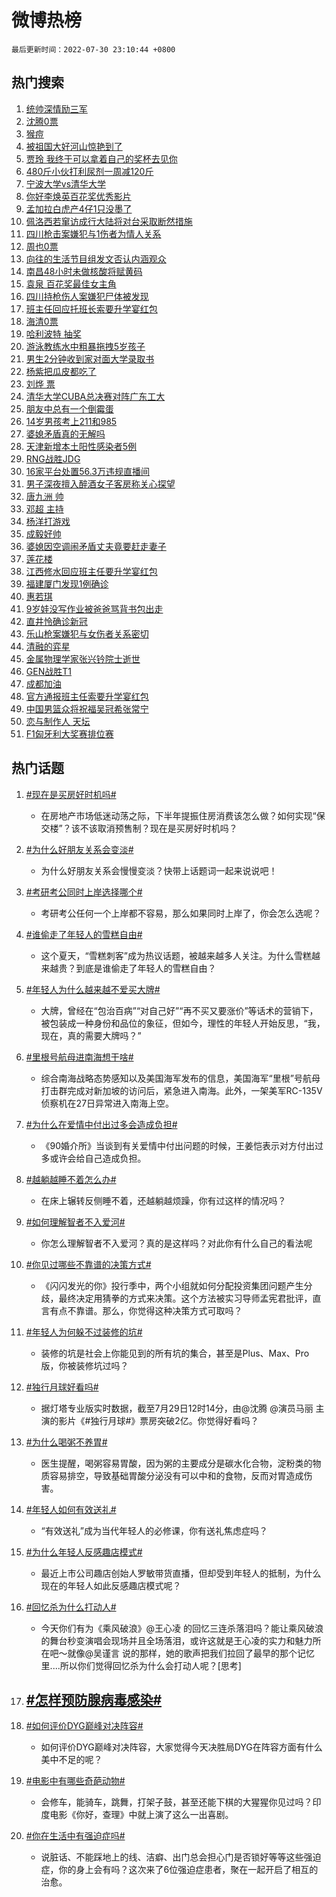 # 微博热榜

`最后更新时间：2022-07-30 23:10:44 +0800`

## 热门搜索

1. [统帅深情励三军](https://m.weibo.cn/search?containerid=100103type%3D1%26t%3D10%26q%3D%23%E7%BB%9F%E5%B8%85%E6%B7%B1%E6%83%85%E5%8A%B1%E4%B8%89%E5%86%9B%23&stream_entry_id=51&isnewpage=1&extparam=seat%3D1%26dgr%3D0%26c_type%3D51%26pos%3D0%26filter_type%3Drealtimehot%26cate%3D10103%26display_time%3D1659193837%26pre_seqid%3D1659193837113016903117&luicode=10000011&lfid=106003type%253D25%2526t%253D3%2526disable_hot%253D1%2526filter_type%253Drealtimehot)
1. [沈腾0票](https://m.weibo.cn/search?containerid=100103type%3D1%26t%3D10%26q%3D%23%E6%B2%88%E8%85%BE0%E7%A5%A8%23&stream_entry_id=31&isnewpage=1&extparam=seat%3D1%26dgr%3D0%26pos%3D0%26flag%3D4%26lcate%3D5001%26filter_type%3Drealtimehot%26c_type%3D31%26realpos%3D1%26cate%3D0%26display_time%3D1659193837%26pre_seqid%3D1659193837113016903117&luicode=10000011&lfid=106003type%253D25%2526t%253D3%2526disable_hot%253D1%2526filter_type%253Drealtimehot)
1. [猴痘](https://m.weibo.cn/search?containerid=100103type%3D1%26t%3D10%26q%3D%E7%8C%B4%E7%97%98&stream_entry_id=31&isnewpage=1&extparam=seat%3D1%26dgr%3D0%26pos%3D1%26flag%3D0%26lcate%3D5001%26filter_type%3Drealtimehot%26c_type%3D31%26realpos%3D2%26cate%3D0%26display_time%3D1659193837%26pre_seqid%3D1659193837113016903117&luicode=10000011&lfid=106003type%253D25%2526t%253D3%2526disable_hot%253D1%2526filter_type%253Drealtimehot)
1. [被祖国大好河山惊艳到了](https://m.weibo.cn/search?containerid=100103type%3D1%26t%3D10%26q%3D%23%E8%A2%AB%E7%A5%96%E5%9B%BD%E5%A4%A7%E5%A5%BD%E6%B2%B3%E5%B1%B1%E6%83%8A%E8%89%B3%E5%88%B0%E4%BA%86%23&stream_entry_id=31&isnewpage=1&extparam=seat%3D1%26dgr%3D0%26pos%3D2%26flag%3D0%26lcate%3D5001%26filter_type%3Drealtimehot%26c_type%3D31%26realpos%3D3%26cate%3D0%26display_time%3D1659193837%26pre_seqid%3D1659193837113016903117&luicode=10000011&lfid=106003type%253D25%2526t%253D3%2526disable_hot%253D1%2526filter_type%253Drealtimehot)
1. [贾玲 我终于可以拿着自己的奖杯去见你](https://m.weibo.cn/search?containerid=100103type%3D1%26t%3D10%26q%3D%E8%B4%BE%E7%8E%B2+%E6%88%91%E7%BB%88%E4%BA%8E%E5%8F%AF%E4%BB%A5%E6%8B%BF%E7%9D%80%E8%87%AA%E5%B7%B1%E7%9A%84%E5%A5%96%E6%9D%AF%E5%8E%BB%E8%A7%81%E4%BD%A0&stream_entry_id=31&isnewpage=1&extparam=seat%3D1%26dgr%3D0%26pos%3D3%26flag%3D1%26lcate%3D5001%26filter_type%3Drealtimehot%26c_type%3D31%26realpos%3D4%26cate%3D0%26display_time%3D1659193837%26pre_seqid%3D1659193837113016903117&luicode=10000011&lfid=106003type%253D25%2526t%253D3%2526disable_hot%253D1%2526filter_type%253Drealtimehot)
1. [480斤小伙打利尿剂一周减120斤](https://m.weibo.cn/search?containerid=100103type%3D1%26t%3D10%26q%3D%23480%E6%96%A4%E5%B0%8F%E4%BC%99%E6%89%93%E5%88%A9%E5%B0%BF%E5%89%82%E4%B8%80%E5%91%A8%E5%87%8F120%E6%96%A4%23&stream_entry_id=31&isnewpage=1&extparam=seat%3D1%26dgr%3D0%26pos%3D4%26flag%3D0%26lcate%3D5001%26filter_type%3Drealtimehot%26c_type%3D31%26realpos%3D5%26cate%3D0%26display_time%3D1659193837%26pre_seqid%3D1659193837113016903117&luicode=10000011&lfid=106003type%253D25%2526t%253D3%2526disable_hot%253D1%2526filter_type%253Drealtimehot)
1. [宁波大学vs清华大学](https://m.weibo.cn/search?containerid=100103type%3D1%26t%3D10%26q%3D%23%E5%AE%81%E6%B3%A2%E5%A4%A7%E5%AD%A6vs%E6%B8%85%E5%8D%8E%E5%A4%A7%E5%AD%A6%23&stream_entry_id=31&isnewpage=1&extparam=seat%3D1%26dgr%3D0%26pos%3D5%26flag%3D1%26lcate%3D5001%26filter_type%3Drealtimehot%26c_type%3D31%26realpos%3D6%26cate%3D0%26display_time%3D1659193837%26pre_seqid%3D1659193837113016903117&luicode=10000011&lfid=106003type%253D25%2526t%253D3%2526disable_hot%253D1%2526filter_type%253Drealtimehot)
1. [你好李焕英百花奖优秀影片](https://m.weibo.cn/search?containerid=100103type%3D1%26t%3D10%26q%3D%23%E4%BD%A0%E5%A5%BD%E6%9D%8E%E7%84%95%E8%8B%B1%E7%99%BE%E8%8A%B1%E5%A5%96%E4%BC%98%E7%A7%80%E5%BD%B1%E7%89%87%23&stream_entry_id=31&isnewpage=1&extparam=seat%3D1%26dgr%3D0%26pos%3D6%26flag%3D1%26lcate%3D5001%26filter_type%3Drealtimehot%26c_type%3D31%26realpos%3D7%26cate%3D0%26display_time%3D1659193837%26pre_seqid%3D1659193837113016903117&luicode=10000011&lfid=106003type%253D25%2526t%253D3%2526disable_hot%253D1%2526filter_type%253Drealtimehot)
1. [孟加拉白虎产4仔1只没墨了](https://m.weibo.cn/search?containerid=100103type%3D1%26t%3D10%26q%3D%23%E5%AD%9F%E5%8A%A0%E6%8B%89%E7%99%BD%E8%99%8E%E4%BA%A74%E4%BB%941%E5%8F%AA%E6%B2%A1%E5%A2%A8%E4%BA%86%23&stream_entry_id=31&isnewpage=1&extparam=seat%3D1%26dgr%3D0%26pos%3D7%26flag%3D0%26lcate%3D5001%26filter_type%3Drealtimehot%26c_type%3D31%26realpos%3D8%26cate%3D0%26display_time%3D1659193837%26pre_seqid%3D1659193837113016903117&luicode=10000011&lfid=106003type%253D25%2526t%253D3%2526disable_hot%253D1%2526filter_type%253Drealtimehot)
1. [佩洛西若窜访成行大陆将对台采取断然措施](https://m.weibo.cn/search?containerid=100103type%3D1%26t%3D10%26q%3D%23%E4%BD%A9%E6%B4%9B%E8%A5%BF%E8%8B%A5%E7%AA%9C%E8%AE%BF%E6%88%90%E8%A1%8C%E5%A4%A7%E9%99%86%E5%B0%86%E5%AF%B9%E5%8F%B0%E9%87%87%E5%8F%96%E6%96%AD%E7%84%B6%E6%8E%AA%E6%96%BD%23&stream_entry_id=31&isnewpage=1&extparam=seat%3D1%26dgr%3D0%26pos%3D8%26flag%3D16%26lcate%3D5001%26filter_type%3Drealtimehot%26c_type%3D31%26realpos%3D9%26cate%3D0%26display_time%3D1659193837%26pre_seqid%3D1659193837113016903117&luicode=10000011&lfid=106003type%253D25%2526t%253D3%2526disable_hot%253D1%2526filter_type%253Drealtimehot)
1. [四川枪击案嫌犯与1伤者为情人关系](https://m.weibo.cn/search?containerid=100103type%3D1%26t%3D10%26q%3D%23%E5%9B%9B%E5%B7%9D%E6%9E%AA%E5%87%BB%E6%A1%88%E5%AB%8C%E7%8A%AF%E4%B8%8E1%E4%BC%A4%E8%80%85%E4%B8%BA%E6%83%85%E4%BA%BA%E5%85%B3%E7%B3%BB%23&stream_entry_id=31&isnewpage=1&extparam=seat%3D1%26dgr%3D0%26pos%3D9%26flag%3D1%26lcate%3D5001%26filter_type%3Drealtimehot%26c_type%3D31%26realpos%3D10%26cate%3D0%26display_time%3D1659193837%26pre_seqid%3D1659193837113016903117&luicode=10000011&lfid=106003type%253D25%2526t%253D3%2526disable_hot%253D1%2526filter_type%253Drealtimehot)
1. [周也0票](https://m.weibo.cn/search?containerid=100103type%3D1%26t%3D10%26q%3D%23%E5%91%A8%E4%B9%9F0%E7%A5%A8%23&stream_entry_id=31&isnewpage=1&extparam=seat%3D1%26dgr%3D0%26pos%3D10%26flag%3D1%26lcate%3D5001%26filter_type%3Drealtimehot%26c_type%3D31%26realpos%3D11%26cate%3D0%26display_time%3D1659193837%26pre_seqid%3D1659193837113016903117&luicode=10000011&lfid=106003type%253D25%2526t%253D3%2526disable_hot%253D1%2526filter_type%253Drealtimehot)
1. [向往的生活节目组发文否认内涵观众](https://m.weibo.cn/search?containerid=100103type%3D1%26t%3D10%26q%3D%23%E5%90%91%E5%BE%80%E7%9A%84%E7%94%9F%E6%B4%BB%E8%8A%82%E7%9B%AE%E7%BB%84%E5%8F%91%E6%96%87%E5%90%A6%E8%AE%A4%E5%86%85%E6%B6%B5%E8%A7%82%E4%BC%97%23&stream_entry_id=31&isnewpage=1&extparam=seat%3D1%26dgr%3D0%26pos%3D11%26flag%3D0%26lcate%3D5001%26filter_type%3Drealtimehot%26c_type%3D31%26realpos%3D12%26cate%3D0%26display_time%3D1659193837%26pre_seqid%3D1659193837113016903117&luicode=10000011&lfid=106003type%253D25%2526t%253D3%2526disable_hot%253D1%2526filter_type%253Drealtimehot)
1. [南昌48小时未做核酸将赋黄码](https://m.weibo.cn/search?containerid=100103type%3D1%26t%3D10%26q%3D%23%E5%8D%97%E6%98%8C48%E5%B0%8F%E6%97%B6%E6%9C%AA%E5%81%9A%E6%A0%B8%E9%85%B8%E5%B0%86%E8%B5%8B%E9%BB%84%E7%A0%81%23&stream_entry_id=31&isnewpage=1&extparam=seat%3D1%26dgr%3D0%26pos%3D12%26flag%3D0%26lcate%3D5001%26filter_type%3Drealtimehot%26c_type%3D31%26realpos%3D13%26cate%3D0%26display_time%3D1659193837%26pre_seqid%3D1659193837113016903117&luicode=10000011&lfid=106003type%253D25%2526t%253D3%2526disable_hot%253D1%2526filter_type%253Drealtimehot)
1. [袁泉 百花奖最佳女主角](https://m.weibo.cn/search?containerid=100103type%3D1%26t%3D10%26q%3D%E8%A2%81%E6%B3%89+%E7%99%BE%E8%8A%B1%E5%A5%96%E6%9C%80%E4%BD%B3%E5%A5%B3%E4%B8%BB%E8%A7%92&stream_entry_id=31&isnewpage=1&extparam=seat%3D1%26dgr%3D0%26pos%3D13%26flag%3D0%26lcate%3D5001%26filter_type%3Drealtimehot%26c_type%3D31%26realpos%3D14%26cate%3D0%26display_time%3D1659193837%26pre_seqid%3D1659193837113016903117&luicode=10000011&lfid=106003type%253D25%2526t%253D3%2526disable_hot%253D1%2526filter_type%253Drealtimehot)
1. [四川持枪伤人案嫌犯尸体被发现](https://m.weibo.cn/search?containerid=100103type%3D1%26t%3D10%26q%3D%23%E5%9B%9B%E5%B7%9D%E6%8C%81%E6%9E%AA%E4%BC%A4%E4%BA%BA%E6%A1%88%E5%AB%8C%E7%8A%AF%E5%B0%B8%E4%BD%93%E8%A2%AB%E5%8F%91%E7%8E%B0%23&stream_entry_id=31&isnewpage=1&extparam=seat%3D1%26dgr%3D0%26pos%3D14%26flag%3D0%26lcate%3D5001%26filter_type%3Drealtimehot%26c_type%3D31%26realpos%3D15%26cate%3D0%26display_time%3D1659193837%26pre_seqid%3D1659193837113016903117&luicode=10000011&lfid=106003type%253D25%2526t%253D3%2526disable_hot%253D1%2526filter_type%253Drealtimehot)
1. [班主任回应托班长索要升学宴红包](https://m.weibo.cn/search?containerid=100103type%3D1%26t%3D10%26q%3D%23%E7%8F%AD%E4%B8%BB%E4%BB%BB%E5%9B%9E%E5%BA%94%E6%89%98%E7%8F%AD%E9%95%BF%E7%B4%A2%E8%A6%81%E5%8D%87%E5%AD%A6%E5%AE%B4%E7%BA%A2%E5%8C%85%23&stream_entry_id=31&isnewpage=1&extparam=seat%3D1%26dgr%3D0%26pos%3D15%26flag%3D0%26lcate%3D5001%26filter_type%3Drealtimehot%26c_type%3D31%26realpos%3D16%26cate%3D0%26display_time%3D1659193837%26pre_seqid%3D1659193837113016903117&luicode=10000011&lfid=106003type%253D25%2526t%253D3%2526disable_hot%253D1%2526filter_type%253Drealtimehot)
1. [海清0票](https://m.weibo.cn/search?containerid=100103type%3D1%26t%3D10%26q%3D%23%E6%B5%B7%E6%B8%850%E7%A5%A8%23&stream_entry_id=31&isnewpage=1&extparam=seat%3D1%26dgr%3D0%26pos%3D16%26flag%3D1%26lcate%3D5001%26filter_type%3Drealtimehot%26c_type%3D31%26realpos%3D17%26cate%3D0%26display_time%3D1659193837%26pre_seqid%3D1659193837113016903117&luicode=10000011&lfid=106003type%253D25%2526t%253D3%2526disable_hot%253D1%2526filter_type%253Drealtimehot)
1. [哈利波特 抽奖](https://m.weibo.cn/search?containerid=100103type%3D1%26t%3D10%26q%3D%E5%93%88%E5%88%A9%E6%B3%A2%E7%89%B9+%E6%8A%BD%E5%A5%96&stream_entry_id=31&isnewpage=1&extparam=seat%3D1%26dgr%3D0%26pos%3D17%26flag%3D1%26lcate%3D5001%26filter_type%3Drealtimehot%26c_type%3D31%26realpos%3D18%26cate%3D0%26display_time%3D1659193837%26pre_seqid%3D1659193837113016903117&luicode=10000011&lfid=106003type%253D25%2526t%253D3%2526disable_hot%253D1%2526filter_type%253Drealtimehot)
1. [游泳教练水中粗暴拖拽5岁孩子](https://m.weibo.cn/search?containerid=100103type%3D1%26t%3D10%26q%3D%23%E6%B8%B8%E6%B3%B3%E6%95%99%E7%BB%83%E6%B0%B4%E4%B8%AD%E7%B2%97%E6%9A%B4%E6%8B%96%E6%8B%BD5%E5%B2%81%E5%AD%A9%E5%AD%90%23&stream_entry_id=31&isnewpage=1&extparam=seat%3D1%26dgr%3D0%26pos%3D18%26flag%3D0%26lcate%3D5001%26filter_type%3Drealtimehot%26c_type%3D31%26realpos%3D19%26cate%3D0%26display_time%3D1659193837%26pre_seqid%3D1659193837113016903117&luicode=10000011&lfid=106003type%253D25%2526t%253D3%2526disable_hot%253D1%2526filter_type%253Drealtimehot)
1. [男生2分钟收到家对面大学录取书](https://m.weibo.cn/search?containerid=100103type%3D1%26t%3D10%26q%3D%23%E7%94%B7%E7%94%9F2%E5%88%86%E9%92%9F%E6%94%B6%E5%88%B0%E5%AE%B6%E5%AF%B9%E9%9D%A2%E5%A4%A7%E5%AD%A6%E5%BD%95%E5%8F%96%E4%B9%A6%23&stream_entry_id=31&isnewpage=1&extparam=seat%3D1%26dgr%3D0%26pos%3D19%26flag%3D0%26lcate%3D5001%26filter_type%3Drealtimehot%26c_type%3D31%26realpos%3D20%26cate%3D0%26display_time%3D1659193837%26pre_seqid%3D1659193837113016903117&luicode=10000011&lfid=106003type%253D25%2526t%253D3%2526disable_hot%253D1%2526filter_type%253Drealtimehot)
1. [杨紫把瓜皮都吃了](https://m.weibo.cn/search?containerid=100103type%3D1%26t%3D10%26q%3D%23%E6%9D%A8%E7%B4%AB%E6%8A%8A%E7%93%9C%E7%9A%AE%E9%83%BD%E5%90%83%E4%BA%86%23&stream_entry_id=31&isnewpage=1&extparam=seat%3D1%26dgr%3D0%26pos%3D20%26flag%3D1%26lcate%3D5001%26filter_type%3Drealtimehot%26c_type%3D31%26realpos%3D21%26cate%3D0%26display_time%3D1659193837%26pre_seqid%3D1659193837113016903117&luicode=10000011&lfid=106003type%253D25%2526t%253D3%2526disable_hot%253D1%2526filter_type%253Drealtimehot)
1. [刘烨 票](https://m.weibo.cn/search?containerid=100103type%3D1%26t%3D10%26q%3D%E5%88%98%E7%83%A8+%E7%A5%A8&stream_entry_id=31&isnewpage=1&extparam=seat%3D1%26dgr%3D0%26pos%3D21%26flag%3D1%26lcate%3D5001%26filter_type%3Drealtimehot%26c_type%3D31%26realpos%3D22%26cate%3D0%26display_time%3D1659193837%26pre_seqid%3D1659193837113016903117&luicode=10000011&lfid=106003type%253D25%2526t%253D3%2526disable_hot%253D1%2526filter_type%253Drealtimehot)
1. [清华大学CUBA总决赛对阵广东工大](https://m.weibo.cn/search?containerid=100103type%3D1%26t%3D10%26q%3D%23%E6%B8%85%E5%8D%8E%E5%A4%A7%E5%AD%A6CUBA%E6%80%BB%E5%86%B3%E8%B5%9B%E5%AF%B9%E9%98%B5%E5%B9%BF%E4%B8%9C%E5%B7%A5%E5%A4%A7%23&stream_entry_id=31&isnewpage=1&extparam=seat%3D1%26dgr%3D0%26pos%3D22%26flag%3D1%26lcate%3D5001%26filter_type%3Drealtimehot%26c_type%3D31%26realpos%3D23%26cate%3D0%26display_time%3D1659193837%26pre_seqid%3D1659193837113016903117&luicode=10000011&lfid=106003type%253D25%2526t%253D3%2526disable_hot%253D1%2526filter_type%253Drealtimehot)
1. [朋友中总有一个倒霉蛋](https://m.weibo.cn/search?containerid=100103type%3D1%26t%3D10%26q%3D%23%E6%9C%8B%E5%8F%8B%E4%B8%AD%E6%80%BB%E6%9C%89%E4%B8%80%E4%B8%AA%E5%80%92%E9%9C%89%E8%9B%8B%23&stream_entry_id=31&isnewpage=1&extparam=seat%3D1%26dgr%3D0%26pos%3D23%26flag%3D0%26lcate%3D5001%26filter_type%3Drealtimehot%26c_type%3D31%26realpos%3D24%26cate%3D0%26display_time%3D1659193837%26pre_seqid%3D1659193837113016903117&luicode=10000011&lfid=106003type%253D25%2526t%253D3%2526disable_hot%253D1%2526filter_type%253Drealtimehot)
1. [14岁男孩考上211和985](https://m.weibo.cn/search?containerid=100103type%3D1%26t%3D10%26q%3D%2314%E5%B2%81%E7%94%B7%E5%AD%A9%E8%80%83%E4%B8%8A211%E5%92%8C985%23&stream_entry_id=31&isnewpage=1&extparam=seat%3D1%26dgr%3D0%26pos%3D24%26flag%3D0%26lcate%3D5001%26filter_type%3Drealtimehot%26c_type%3D31%26realpos%3D25%26cate%3D0%26display_time%3D1659193837%26pre_seqid%3D1659193837113016903117&luicode=10000011&lfid=106003type%253D25%2526t%253D3%2526disable_hot%253D1%2526filter_type%253Drealtimehot)
1. [婆媳矛盾真的无解吗](https://m.weibo.cn/search?containerid=100103type%3D1%26t%3D10%26q%3D%23%E5%A9%86%E5%AA%B3%E7%9F%9B%E7%9B%BE%E7%9C%9F%E7%9A%84%E6%97%A0%E8%A7%A3%E5%90%97%23&stream_entry_id=31&isnewpage=1&extparam=seat%3D1%26dgr%3D0%26pos%3D25%26flag%3D0%26lcate%3D5001%26filter_type%3Drealtimehot%26c_type%3D31%26realpos%3D26%26cate%3D0%26display_time%3D1659193837%26pre_seqid%3D1659193837113016903117&luicode=10000011&lfid=106003type%253D25%2526t%253D3%2526disable_hot%253D1%2526filter_type%253Drealtimehot)
1. [天津新增本土阳性感染者5例](https://m.weibo.cn/search?containerid=100103type%3D1%26t%3D10%26q%3D%23%E5%A4%A9%E6%B4%A5%E6%96%B0%E5%A2%9E%E6%9C%AC%E5%9C%9F%E9%98%B3%E6%80%A7%E6%84%9F%E6%9F%93%E8%80%855%E4%BE%8B%23&stream_entry_id=31&isnewpage=1&extparam=seat%3D1%26dgr%3D0%26pos%3D26%26flag%3D0%26lcate%3D5001%26filter_type%3Drealtimehot%26c_type%3D31%26realpos%3D27%26cate%3D0%26display_time%3D1659193837%26pre_seqid%3D1659193837113016903117&luicode=10000011&lfid=106003type%253D25%2526t%253D3%2526disable_hot%253D1%2526filter_type%253Drealtimehot)
1. [RNG战胜JDG](https://m.weibo.cn/search?containerid=100103type%3D1%26t%3D10%26q%3D%23RNG%E6%88%98%E8%83%9CJDG%23&stream_entry_id=31&isnewpage=1&extparam=seat%3D1%26dgr%3D0%26pos%3D27%26flag%3D0%26lcate%3D5001%26filter_type%3Drealtimehot%26c_type%3D31%26realpos%3D28%26cate%3D0%26display_time%3D1659193837%26pre_seqid%3D1659193837113016903117&luicode=10000011&lfid=106003type%253D25%2526t%253D3%2526disable_hot%253D1%2526filter_type%253Drealtimehot)
1. [16家平台处置56.3万违规直播间](https://m.weibo.cn/search?containerid=100103type%3D1%26t%3D10%26q%3D%2316%E5%AE%B6%E5%B9%B3%E5%8F%B0%E5%A4%84%E7%BD%AE56.3%E4%B8%87%E8%BF%9D%E8%A7%84%E7%9B%B4%E6%92%AD%E9%97%B4%23&stream_entry_id=31&isnewpage=1&extparam=seat%3D1%26dgr%3D0%26pos%3D28%26flag%3D1%26lcate%3D5001%26filter_type%3Drealtimehot%26c_type%3D31%26realpos%3D29%26cate%3D0%26display_time%3D1659193837%26pre_seqid%3D1659193837113016903117&luicode=10000011&lfid=106003type%253D25%2526t%253D3%2526disable_hot%253D1%2526filter_type%253Drealtimehot)
1. [男子深夜擅入醉酒女子客房称关心探望](https://m.weibo.cn/search?containerid=100103type%3D1%26t%3D10%26q%3D%23%E7%94%B7%E5%AD%90%E6%B7%B1%E5%A4%9C%E6%93%85%E5%85%A5%E9%86%89%E9%85%92%E5%A5%B3%E5%AD%90%E5%AE%A2%E6%88%BF%E7%A7%B0%E5%85%B3%E5%BF%83%E6%8E%A2%E6%9C%9B%23&stream_entry_id=31&isnewpage=1&extparam=seat%3D1%26dgr%3D0%26pos%3D29%26flag%3D0%26lcate%3D5001%26filter_type%3Drealtimehot%26c_type%3D31%26realpos%3D30%26cate%3D0%26display_time%3D1659193837%26pre_seqid%3D1659193837113016903117&luicode=10000011&lfid=106003type%253D25%2526t%253D3%2526disable_hot%253D1%2526filter_type%253Drealtimehot)
1. [唐九洲 帅](https://m.weibo.cn/search?containerid=100103type%3D1%26t%3D10%26q%3D%E5%94%90%E4%B9%9D%E6%B4%B2+%E5%B8%85&stream_entry_id=31&isnewpage=1&extparam=seat%3D1%26dgr%3D0%26pos%3D30%26flag%3D1%26lcate%3D5001%26filter_type%3Drealtimehot%26c_type%3D31%26realpos%3D31%26cate%3D0%26display_time%3D1659193837%26pre_seqid%3D1659193837113016903117&luicode=10000011&lfid=106003type%253D25%2526t%253D3%2526disable_hot%253D1%2526filter_type%253Drealtimehot)
1. [邓超 主持](https://m.weibo.cn/search?containerid=100103type%3D1%26t%3D10%26q%3D%E9%82%93%E8%B6%85+%E4%B8%BB%E6%8C%81&stream_entry_id=31&isnewpage=1&extparam=seat%3D1%26dgr%3D0%26pos%3D31%26flag%3D0%26lcate%3D5001%26filter_type%3Drealtimehot%26c_type%3D31%26realpos%3D32%26cate%3D0%26display_time%3D1659193837%26pre_seqid%3D1659193837113016903117&luicode=10000011&lfid=106003type%253D25%2526t%253D3%2526disable_hot%253D1%2526filter_type%253Drealtimehot)
1. [杨洋打游戏](https://m.weibo.cn/search?containerid=100103type%3D1%26t%3D10%26q%3D%23%E6%9D%A8%E6%B4%8B%E6%89%93%E6%B8%B8%E6%88%8F%23&stream_entry_id=31&isnewpage=1&extparam=seat%3D1%26dgr%3D0%26pos%3D32%26flag%3D0%26lcate%3D5001%26filter_type%3Drealtimehot%26c_type%3D31%26realpos%3D33%26cate%3D0%26display_time%3D1659193837%26pre_seqid%3D1659193837113016903117&luicode=10000011&lfid=106003type%253D25%2526t%253D3%2526disable_hot%253D1%2526filter_type%253Drealtimehot)
1. [成毅好帅](https://m.weibo.cn/search?containerid=100103type%3D1%26t%3D10%26q%3D%23%E6%88%90%E6%AF%85%E5%A5%BD%E5%B8%85%23&stream_entry_id=31&isnewpage=1&extparam=seat%3D1%26dgr%3D0%26pos%3D33%26flag%3D1%26lcate%3D5001%26filter_type%3Drealtimehot%26c_type%3D31%26realpos%3D34%26cate%3D0%26display_time%3D1659193837%26pre_seqid%3D1659193837113016903117&luicode=10000011&lfid=106003type%253D25%2526t%253D3%2526disable_hot%253D1%2526filter_type%253Drealtimehot)
1. [婆媳因空调闹矛盾丈夫竟要赶走妻子](https://m.weibo.cn/search?containerid=100103type%3D1%26t%3D10%26q%3D%23%E5%A9%86%E5%AA%B3%E5%9B%A0%E7%A9%BA%E8%B0%83%E9%97%B9%E7%9F%9B%E7%9B%BE%E4%B8%88%E5%A4%AB%E7%AB%9F%E8%A6%81%E8%B5%B6%E8%B5%B0%E5%A6%BB%E5%AD%90%23&stream_entry_id=31&isnewpage=1&extparam=seat%3D1%26dgr%3D0%26pos%3D34%26flag%3D0%26lcate%3D5001%26filter_type%3Drealtimehot%26c_type%3D31%26realpos%3D35%26cate%3D0%26display_time%3D1659193837%26pre_seqid%3D1659193837113016903117&luicode=10000011&lfid=106003type%253D25%2526t%253D3%2526disable_hot%253D1%2526filter_type%253Drealtimehot)
1. [莲花楼](http://m.weibo.cn/c/wbox?&id=j84w2uenjc&roomid=10871&q=%23%E8%8E%B2%E8%8A%B1%E6%A5%BC%23&extparam=seat%3D1%26dgr%3D0%26pos%3D35%26flag%3D1%26lcate%3D5001%26filter_type%3Drealtimehot%26c_type%3D31%26realpos%3D36%26cate%3D0%26display_time%3D1659193837%26pre_seqid%3D1659193837113016903117&luicode=10000011&lfid=106003type%253D25%2526t%253D3%2526disable_hot%253D1%2526filter_type%253Drealtimehot)
1. [江西修水回应班主任要升学宴红包](https://m.weibo.cn/search?containerid=100103type%3D1%26t%3D10%26q%3D%23%E6%B1%9F%E8%A5%BF%E4%BF%AE%E6%B0%B4%E5%9B%9E%E5%BA%94%E7%8F%AD%E4%B8%BB%E4%BB%BB%E8%A6%81%E5%8D%87%E5%AD%A6%E5%AE%B4%E7%BA%A2%E5%8C%85%23&stream_entry_id=31&isnewpage=1&extparam=seat%3D1%26dgr%3D0%26pos%3D36%26flag%3D1%26lcate%3D5001%26filter_type%3Drealtimehot%26c_type%3D31%26realpos%3D37%26cate%3D0%26display_time%3D1659193837%26pre_seqid%3D1659193837113016903117&luicode=10000011&lfid=106003type%253D25%2526t%253D3%2526disable_hot%253D1%2526filter_type%253Drealtimehot)
1. [福建厦门发现1例确诊](https://m.weibo.cn/search?containerid=100103type%3D1%26t%3D10%26q%3D%23%E7%A6%8F%E5%BB%BA%E5%8E%A6%E9%97%A8%E5%8F%91%E7%8E%B01%E4%BE%8B%E7%A1%AE%E8%AF%8A%23&stream_entry_id=31&isnewpage=1&extparam=seat%3D1%26dgr%3D0%26pos%3D37%26flag%3D0%26lcate%3D5001%26filter_type%3Drealtimehot%26c_type%3D31%26realpos%3D38%26cate%3D0%26display_time%3D1659193837%26pre_seqid%3D1659193837113016903117&luicode=10000011&lfid=106003type%253D25%2526t%253D3%2526disable_hot%253D1%2526filter_type%253Drealtimehot)
1. [惠若琪](https://m.weibo.cn/search?containerid=100103type%3D1%26t%3D10%26q%3D%E6%83%A0%E8%8B%A5%E7%90%AA&stream_entry_id=31&isnewpage=1&extparam=seat%3D1%26dgr%3D0%26pos%3D38%26flag%3D0%26lcate%3D5001%26filter_type%3Drealtimehot%26c_type%3D31%26realpos%3D39%26cate%3D0%26display_time%3D1659193837%26pre_seqid%3D1659193837113016903117&luicode=10000011&lfid=106003type%253D25%2526t%253D3%2526disable_hot%253D1%2526filter_type%253Drealtimehot)
1. [9岁娃没写作业被爸爸骂背书包出走](https://m.weibo.cn/search?containerid=100103type%3D1%26t%3D10%26q%3D%239%E5%B2%81%E5%A8%83%E6%B2%A1%E5%86%99%E4%BD%9C%E4%B8%9A%E8%A2%AB%E7%88%B8%E7%88%B8%E9%AA%82%E8%83%8C%E4%B9%A6%E5%8C%85%E5%87%BA%E8%B5%B0%23&stream_entry_id=31&isnewpage=1&extparam=seat%3D1%26dgr%3D0%26pos%3D39%26flag%3D0%26lcate%3D5001%26filter_type%3Drealtimehot%26c_type%3D31%26realpos%3D40%26cate%3D0%26display_time%3D1659193837%26pre_seqid%3D1659193837113016903117&luicode=10000011&lfid=106003type%253D25%2526t%253D3%2526disable_hot%253D1%2526filter_type%253Drealtimehot)
1. [直井怜确诊新冠](https://m.weibo.cn/search?containerid=100103type%3D1%26t%3D10%26q%3D%23%E7%9B%B4%E4%BA%95%E6%80%9C%E7%A1%AE%E8%AF%8A%E6%96%B0%E5%86%A0%23&stream_entry_id=31&isnewpage=1&extparam=seat%3D1%26dgr%3D0%26pos%3D40%26flag%3D1%26lcate%3D5001%26filter_type%3Drealtimehot%26c_type%3D31%26realpos%3D41%26cate%3D0%26display_time%3D1659193837%26pre_seqid%3D1659193837113016903117&luicode=10000011&lfid=106003type%253D25%2526t%253D3%2526disable_hot%253D1%2526filter_type%253Drealtimehot)
1. [乐山枪案嫌犯与女伤者关系密切](https://m.weibo.cn/search?containerid=100103type%3D1%26t%3D10%26q%3D%23%E4%B9%90%E5%B1%B1%E6%9E%AA%E6%A1%88%E5%AB%8C%E7%8A%AF%E4%B8%8E%E5%A5%B3%E4%BC%A4%E8%80%85%E5%85%B3%E7%B3%BB%E5%AF%86%E5%88%87%23&stream_entry_id=31&isnewpage=1&extparam=seat%3D1%26dgr%3D0%26pos%3D41%26flag%3D0%26lcate%3D5001%26filter_type%3Drealtimehot%26c_type%3D31%26realpos%3D42%26cate%3D0%26display_time%3D1659193837%26pre_seqid%3D1659193837113016903117&luicode=10000011&lfid=106003type%253D25%2526t%253D3%2526disable_hot%253D1%2526filter_type%253Drealtimehot)
1. [清融的弈星](https://m.weibo.cn/search?containerid=100103type%3D1%26t%3D10%26q%3D%23%E6%B8%85%E8%9E%8D%E7%9A%84%E5%BC%88%E6%98%9F%23&stream_entry_id=31&isnewpage=1&extparam=seat%3D1%26dgr%3D0%26pos%3D42%26flag%3D1%26lcate%3D5001%26filter_type%3Drealtimehot%26c_type%3D31%26realpos%3D43%26cate%3D0%26display_time%3D1659193837%26pre_seqid%3D1659193837113016903117&luicode=10000011&lfid=106003type%253D25%2526t%253D3%2526disable_hot%253D1%2526filter_type%253Drealtimehot)
1. [金属物理学家张兴钤院士逝世](https://m.weibo.cn/search?containerid=100103type%3D1%26t%3D10%26q%3D%23%E9%87%91%E5%B1%9E%E7%89%A9%E7%90%86%E5%AD%A6%E5%AE%B6%E5%BC%A0%E5%85%B4%E9%92%A4%E9%99%A2%E5%A3%AB%E9%80%9D%E4%B8%96%23&stream_entry_id=31&isnewpage=1&extparam=seat%3D1%26dgr%3D0%26pos%3D43%26flag%3D1%26lcate%3D5001%26filter_type%3Drealtimehot%26c_type%3D31%26realpos%3D44%26cate%3D0%26display_time%3D1659193837%26pre_seqid%3D1659193837113016903117&luicode=10000011&lfid=106003type%253D25%2526t%253D3%2526disable_hot%253D1%2526filter_type%253Drealtimehot)
1. [GEN战胜T1](https://m.weibo.cn/search?containerid=100103type%3D1%26t%3D10%26q%3D%23GEN%E6%88%98%E8%83%9CT1%23&stream_entry_id=31&isnewpage=1&extparam=seat%3D1%26dgr%3D0%26pos%3D44%26flag%3D1%26lcate%3D5001%26filter_type%3Drealtimehot%26c_type%3D31%26realpos%3D45%26cate%3D0%26display_time%3D1659193837%26pre_seqid%3D1659193837113016903117&luicode=10000011&lfid=106003type%253D25%2526t%253D3%2526disable_hot%253D1%2526filter_type%253Drealtimehot)
1. [成都加油](https://m.weibo.cn/search?containerid=100103type%3D1%26t%3D10%26q%3D%23%E6%88%90%E9%83%BD%E5%8A%A0%E6%B2%B9%23&stream_entry_id=31&isnewpage=1&extparam=seat%3D1%26dgr%3D0%26pos%3D45%26flag%3D0%26lcate%3D5001%26filter_type%3Drealtimehot%26c_type%3D31%26realpos%3D46%26cate%3D0%26display_time%3D1659193837%26pre_seqid%3D1659193837113016903117&luicode=10000011&lfid=106003type%253D25%2526t%253D3%2526disable_hot%253D1%2526filter_type%253Drealtimehot)
1. [官方通报班主任索要升学宴红包](https://m.weibo.cn/search?containerid=100103type%3D1%26t%3D10%26q%3D%23%E5%AE%98%E6%96%B9%E9%80%9A%E6%8A%A5%E7%8F%AD%E4%B8%BB%E4%BB%BB%E7%B4%A2%E8%A6%81%E5%8D%87%E5%AD%A6%E5%AE%B4%E7%BA%A2%E5%8C%85%23&stream_entry_id=31&isnewpage=1&extparam=seat%3D1%26dgr%3D0%26pos%3D46%26flag%3D0%26lcate%3D5001%26filter_type%3Drealtimehot%26c_type%3D31%26realpos%3D47%26cate%3D0%26display_time%3D1659193837%26pre_seqid%3D1659193837113016903117&luicode=10000011&lfid=106003type%253D25%2526t%253D3%2526disable_hot%253D1%2526filter_type%253Drealtimehot)
1. [中国男篮众将祝福吴冠希张常宁](https://m.weibo.cn/search?containerid=100103type%3D1%26t%3D10%26q%3D%23%E4%B8%AD%E5%9B%BD%E7%94%B7%E7%AF%AE%E4%BC%97%E5%B0%86%E7%A5%9D%E7%A6%8F%E5%90%B4%E5%86%A0%E5%B8%8C%E5%BC%A0%E5%B8%B8%E5%AE%81%23&stream_entry_id=31&isnewpage=1&extparam=seat%3D1%26dgr%3D0%26pos%3D47%26flag%3D0%26lcate%3D5001%26filter_type%3Drealtimehot%26c_type%3D31%26realpos%3D48%26cate%3D0%26display_time%3D1659193837%26pre_seqid%3D1659193837113016903117&luicode=10000011&lfid=106003type%253D25%2526t%253D3%2526disable_hot%253D1%2526filter_type%253Drealtimehot)
1. [恋与制作人 天坛](https://m.weibo.cn/search?containerid=100103type%3D1%26t%3D10%26q%3D%E6%81%8B%E4%B8%8E%E5%88%B6%E4%BD%9C%E4%BA%BA+%E5%A4%A9%E5%9D%9B&stream_entry_id=31&isnewpage=1&extparam=seat%3D1%26dgr%3D0%26pos%3D48%26flag%3D0%26lcate%3D5001%26filter_type%3Drealtimehot%26c_type%3D31%26realpos%3D49%26cate%3D0%26display_time%3D1659193837%26pre_seqid%3D1659193837113016903117&luicode=10000011&lfid=106003type%253D25%2526t%253D3%2526disable_hot%253D1%2526filter_type%253Drealtimehot)
1. [F1匈牙利大奖赛排位赛](https://m.weibo.cn/search?containerid=100103type%3D1%26t%3D10%26q%3D%23F1%E5%8C%88%E7%89%99%E5%88%A9%E5%A4%A7%E5%A5%96%E8%B5%9B%E6%8E%92%E4%BD%8D%E8%B5%9B%23&stream_entry_id=31&isnewpage=1&extparam=seat%3D1%26dgr%3D0%26pos%3D49%26flag%3D1%26lcate%3D5001%26filter_type%3Drealtimehot%26c_type%3D31%26realpos%3D50%26cate%3D0%26display_time%3D1659193837%26pre_seqid%3D1659193837113016903117&luicode=10000011&lfid=106003type%253D25%2526t%253D3%2526disable_hot%253D1%2526filter_type%253Drealtimehot)

## 热门话题

1. [#现在是买房好时机吗#](https://m.weibo.cn/search?containerid=231522type%3D1%26t%3D10%26q%3D%23%E7%8E%B0%E5%9C%A8%E6%98%AF%E4%B9%B0%E6%88%BF%E5%A5%BD%E6%97%B6%E6%9C%BA%E5%90%97%23&stream_entry_id=128&isnewpage=1&extparam=seat%3D1%26unitid%3D1659155804141%26dgr%3D0%26cate%3D5004%26c_type%3D128%26pos%3D1-0-0%26lcate%3D5004%26display_time%3D1659193844%26pre_seqid%3D1659193844022014644306&luicode=10000011&lfid=231648_-_4)
    - 在房地产市场低迷动荡之际，下半年提振住房消费该怎么做？如何实现“保交楼”？该不该取消预售制？现在是买房好时机吗？

1. [#为什么好朋友关系会变淡#](https://m.weibo.cn/search?containerid=231522type%3D1%26t%3D10%26q%3D%23%E4%B8%BA%E4%BB%80%E4%B9%88%E5%A5%BD%E6%9C%8B%E5%8F%8B%E5%85%B3%E7%B3%BB%E4%BC%9A%E5%8F%98%E6%B7%A1%23&stream_entry_id=128&isnewpage=1&extparam=seat%3D1%26unitid%3D1659087405008%26dgr%3D0%26cate%3D5004%26c_type%3D128%26pos%3D1-0-1%26lcate%3D5004%26display_time%3D1659193844%26pre_seqid%3D1659193844022014644306&luicode=10000011&lfid=231648_-_4)
    - 为什么好朋友关系会慢慢变淡？快带上话题词一起来说说吧！

1. [#考研考公同时上岸选择哪个#](https://m.weibo.cn/search?containerid=231522type%3D1%26t%3D10%26q%3D%23%E8%80%83%E7%A0%94%E8%80%83%E5%85%AC%E5%90%8C%E6%97%B6%E4%B8%8A%E5%B2%B8%E9%80%89%E6%8B%A9%E5%93%AA%E4%B8%AA%23&stream_entry_id=128&isnewpage=1&extparam=seat%3D1%26unitid%3D1659106621249%26dgr%3D0%26cate%3D5004%26c_type%3D128%26pos%3D1-0-2%26lcate%3D5004%26display_time%3D1659193844%26pre_seqid%3D1659193844022014644306&luicode=10000011&lfid=231648_-_4)
    - 考研考公任何一个上岸都不容易，那么如果同时上岸了，你会怎么选呢？

1. [#谁偷走了年轻人的雪糕自由#](https://m.weibo.cn/search?containerid=231522type%3D1%26t%3D10%26q%3D%23%E8%B0%81%E5%81%B7%E8%B5%B0%E4%BA%86%E5%B9%B4%E8%BD%BB%E4%BA%BA%E7%9A%84%E9%9B%AA%E7%B3%95%E8%87%AA%E7%94%B1%23&stream_entry_id=128&isnewpage=1&extparam=seat%3D1%26unitid%3D1659152195458%26dgr%3D0%26cate%3D5004%26c_type%3D128%26pos%3D1-0-3%26lcate%3D5004%26display_time%3D1659193844%26pre_seqid%3D1659193844022014644306&luicode=10000011&lfid=231648_-_4)
    - 这个夏天，“雪糕刺客”成为热议话题，被越来越多人关注。为什么雪糕越来越贵？到底是谁偷走了年轻人的雪糕自由？

1. [#年轻人为什么越来越不爱买大牌#](https://m.weibo.cn/search?containerid=231522type%3D1%26t%3D10%26q%3D%23%E5%B9%B4%E8%BD%BB%E4%BA%BA%E4%B8%BA%E4%BB%80%E4%B9%88%E8%B6%8A%E6%9D%A5%E8%B6%8A%E4%B8%8D%E7%88%B1%E4%B9%B0%E5%A4%A7%E7%89%8C%23&stream_entry_id=128&isnewpage=1&extparam=seat%3D1%26unitid%3D1659067311240%26dgr%3D0%26cate%3D5004%26c_type%3D128%26pos%3D1-0-4%26lcate%3D5004%26display_time%3D1659193844%26pre_seqid%3D1659193844022014644306&luicode=10000011&lfid=231648_-_4)
    - 大牌，曾经在“包治百病”“对自己好”“再不买又要涨价”等话术的营销下，被包装成一种身份和品位的象征，但如今，理性的年轻人开始反思，“我，现在，真的需要大牌吗？”

1. [#里根号航母进南海想干啥#](https://m.weibo.cn/search?containerid=231522type%3D1%26t%3D10%26q%3D%23%E9%87%8C%E6%A0%B9%E5%8F%B7%E8%88%AA%E6%AF%8D%E8%BF%9B%E5%8D%97%E6%B5%B7%E6%83%B3%E5%B9%B2%E5%95%A5%23&stream_entry_id=128&isnewpage=1&extparam=seat%3D1%26unitid%3D1659095806807%26dgr%3D0%26cate%3D5004%26c_type%3D128%26pos%3D1-0-5%26lcate%3D5004%26display_time%3D1659193844%26pre_seqid%3D1659193844022014644306&luicode=10000011&lfid=231648_-_4)
    - 综合南海战略态势感知以及美国海军发布的信息，美国海军“里根”号航母打击群完成对新加坡的访问后，紧急进入南海。此外，一架美军RC-135V侦察机在27日异常进入南海上空。

1. [#为什么在爱情中付出过多会造成负担#](https://m.weibo.cn/search?containerid=231522type%3D1%26t%3D10%26q%3D%23%E4%B8%BA%E4%BB%80%E4%B9%88%E5%9C%A8%E7%88%B1%E6%83%85%E4%B8%AD%E4%BB%98%E5%87%BA%E8%BF%87%E5%A4%9A%E4%BC%9A%E9%80%A0%E6%88%90%E8%B4%9F%E6%8B%85%23&stream_entry_id=128&isnewpage=1&extparam=seat%3D1%26unitid%3D1659063092923%26dgr%3D0%26cate%3D5004%26c_type%3D128%26pos%3D1-0-6%26lcate%3D5004%26display_time%3D1659193844%26pre_seqid%3D1659193844022014644306&luicode=10000011&lfid=231648_-_4)
    - 《90婚介所》当谈到有关爱情中付出问题的时候，王姜恺表示对方付出过多或许会给自己造成负担。

1. [#越躺越睡不着怎么办#](https://m.weibo.cn/search?containerid=231522type%3D1%26t%3D10%26q%3D%23%E8%B6%8A%E8%BA%BA%E8%B6%8A%E7%9D%A1%E4%B8%8D%E7%9D%80%E6%80%8E%E4%B9%88%E5%8A%9E%23&stream_entry_id=128&isnewpage=1&extparam=seat%3D1%26unitid%3D1659056787481%26dgr%3D0%26cate%3D5004%26c_type%3D128%26pos%3D1-0-7%26lcate%3D5004%26display_time%3D1659193844%26pre_seqid%3D1659193844022014644306&luicode=10000011&lfid=231648_-_4)
    - 在床上辗转反侧睡不着，还越躺越烦躁，你有过这样的情况吗？

1. [#如何理解智者不入爱河#](https://m.weibo.cn/search?containerid=231522type%3D1%26t%3D10%26q%3D%23%E5%A6%82%E4%BD%95%E7%90%86%E8%A7%A3%E6%99%BA%E8%80%85%E4%B8%8D%E5%85%A5%E7%88%B1%E6%B2%B3%23&stream_entry_id=128&isnewpage=1&extparam=seat%3D1%26unitid%3Dm1659193514%26dgr%3D0%26cate%3D5004%26c_type%3D128%26pos%3D1-0-8%26lcate%3D5004%26display_time%3D1659193844%26pre_seqid%3D1659193844022014644306&luicode=10000011&lfid=231648_-_4)
    - 你怎么理解智者不入爱河？真的是这样吗？对此你有什么自己的看法呢

1. [#你见过哪些不靠谱的决策方式#](https://m.weibo.cn/search?containerid=231522type%3D1%26t%3D10%26q%3D%23%E4%BD%A0%E8%A7%81%E8%BF%87%E5%93%AA%E4%BA%9B%E4%B8%8D%E9%9D%A0%E8%B0%B1%E7%9A%84%E5%86%B3%E7%AD%96%E6%96%B9%E5%BC%8F%23&stream_entry_id=128&isnewpage=1&extparam=seat%3D1%26unitid%3D1659106623757%26dgr%3D0%26cate%3D5004%26c_type%3D128%26pos%3D1-0-9%26lcate%3D5004%26display_time%3D1659193844%26pre_seqid%3D1659193844022014644306&luicode=10000011&lfid=231648_-_4)
    - 《闪闪发光的你》投行季中，两个小组就如何分配投资集团问题产生分歧，最终决定用猜拳的方式来决策。这个方法被实习导师孟宪君批评，直言有点不靠谱。那么，你觉得这种决策方式可取吗？

1. [#年轻人为何躲不过装修的坑#](https://m.weibo.cn/search?containerid=231522type%3D1%26t%3D10%26q%3D%23%E5%B9%B4%E8%BD%BB%E4%BA%BA%E4%B8%BA%E4%BD%95%E8%BA%B2%E4%B8%8D%E8%BF%87%E8%A3%85%E4%BF%AE%E7%9A%84%E5%9D%91%23&stream_entry_id=128&isnewpage=1&extparam=seat%3D1%26unitid%3D1659076324675%26dgr%3D0%26cate%3D5004%26c_type%3D128%26pos%3D1-0-10%26lcate%3D5004%26display_time%3D1659193844%26pre_seqid%3D1659193844022014644306&luicode=10000011&lfid=231648_-_4)
    - 装修的坑是社会上你能见到的所有坑的集合，甚至是Plus、Max、Pro版，你被装修坑过吗？

1. [#独行月球好看吗#](https://m.weibo.cn/search?containerid=231522type%3D1%26t%3D10%26q%3D%23%E7%8B%AC%E8%A1%8C%E6%9C%88%E7%90%83%E5%A5%BD%E7%9C%8B%E5%90%97%23&stream_entry_id=128&isnewpage=1&extparam=seat%3D1%26unitid%3Dm1659193537%26dgr%3D0%26cate%3D5004%26c_type%3D128%26pos%3D1-0-11%26lcate%3D5004%26display_time%3D1659193844%26pre_seqid%3D1659193844022014644306&luicode=10000011&lfid=231648_-_4)
    - 据灯塔专业版实时数据，截至7月29日12时14分，由@沈腾 @演员马丽 主演的影片《#独行月球#》票房突破2亿。你觉得好看吗？

1. [#为什么喝粥不养胃#](https://m.weibo.cn/search?containerid=231522type%3D1%26t%3D10%26q%3D%23%E4%B8%BA%E4%BB%80%E4%B9%88%E5%96%9D%E7%B2%A5%E4%B8%8D%E5%85%BB%E8%83%83%23&stream_entry_id=128&isnewpage=1&extparam=seat%3D1%26unitid%3Dm1659193502%26dgr%3D0%26cate%3D5004%26c_type%3D128%26pos%3D1-0-12%26lcate%3D5004%26display_time%3D1659193844%26pre_seqid%3D1659193844022014644306&luicode=10000011&lfid=231648_-_4)
    - 医生提醒，喝粥容易胃酸，因为粥的主要成分是碳水化合物，淀粉类的物质容易排空，导致基础胃酸分泌没有可以中和的食物，反而对胃造成伤害。

1. [#年轻人如何有效送礼#](https://m.weibo.cn/search?containerid=231522type%3D1%26t%3D10%26q%3D%23%E5%B9%B4%E8%BD%BB%E4%BA%BA%E5%A6%82%E4%BD%95%E6%9C%89%E6%95%88%E9%80%81%E7%A4%BC%23&stream_entry_id=128&isnewpage=1&extparam=seat%3D1%26unitid%3D1659065797350%26dgr%3D0%26cate%3D5004%26c_type%3D128%26pos%3D1-0-13%26lcate%3D5004%26display_time%3D1659193844%26pre_seqid%3D1659193844022014644306&luicode=10000011&lfid=231648_-_4)
    - “有效送礼”成为当代年轻人的必修课，你有送礼焦虑症吗？

1. [#为什么年轻人反感趣店模式#](https://m.weibo.cn/search?containerid=231522type%3D1%26t%3D10%26q%3D%23%E4%B8%BA%E4%BB%80%E4%B9%88%E5%B9%B4%E8%BD%BB%E4%BA%BA%E5%8F%8D%E6%84%9F%E8%B6%A3%E5%BA%97%E6%A8%A1%E5%BC%8F%23&stream_entry_id=128&isnewpage=1&extparam=seat%3D1%26unitid%3Dm1659193519%26dgr%3D0%26cate%3D5004%26c_type%3D128%26pos%3D1-0-14%26lcate%3D5004%26display_time%3D1659193844%26pre_seqid%3D1659193844022014644306&luicode=10000011&lfid=231648_-_4)
    - 最近上市公司趣店创始人罗敏带货直播，但却受到年轻人的抵制，为什么现在的年轻人如此反感趣店模式呢？

1. [#回忆杀为什么打动人#](https://m.weibo.cn/search?containerid=231522type%3D1%26t%3D10%26q%3D%23%E5%9B%9E%E5%BF%86%E6%9D%80%E4%B8%BA%E4%BB%80%E4%B9%88%E6%89%93%E5%8A%A8%E4%BA%BA%23&stream_entry_id=128&isnewpage=1&extparam=seat%3D1%26unitid%3D1659096419778%26dgr%3D0%26cate%3D5004%26c_type%3D128%26pos%3D1-0-15%26lcate%3D5004%26display_time%3D1659193844%26pre_seqid%3D1659193844022014644306&luicode=10000011&lfid=231648_-_4)
    - 今天你们有为《乘风破浪》@王心凌 的回忆三连杀落泪吗？能让乘风破浪的舞台秒变演唱会现场并且全场落泪，或许这就是王心凌的实力和魅力所在吧～就像@吴谨言 说的那样，她的歌声把我们拉回了最早的那个记忆里....所以你们觉得回忆杀为什么会打动人呢？[思考]

1. [#怎样预防腺病毒感染#](https://m.weibo.cn/search?containerid=231522type%3D1%26t%3D10%26q%3D%23%E6%80%8E%E6%A0%B7%E9%A2%84%E9%98%B2%E8%85%BA%E7%97%85%E6%AF%92%E6%84%9F%E6%9F%93%23&stream_entry_id=128&isnewpage=1&extparam=seat%3D1%26unitid%3Dm1659193516%26dgr%3D0%26cate%3D5004%26c_type%3D128%26pos%3D1-0-16%26lcate%3D5004%26display_time%3D1659193844%26pre_seqid%3D1659193844022014644306&luicode=10000011&lfid=231648_-_4)
    - 

1. [#如何评价DYG巅峰对决阵容#](https://m.weibo.cn/search?containerid=231522type%3D1%26t%3D10%26q%3D%23%E5%A6%82%E4%BD%95%E8%AF%84%E4%BB%B7DYG%E5%B7%85%E5%B3%B0%E5%AF%B9%E5%86%B3%E9%98%B5%E5%AE%B9%23&stream_entry_id=128&isnewpage=1&extparam=seat%3D1%26unitid%3Dm1659193518%26dgr%3D0%26cate%3D5004%26c_type%3D128%26pos%3D1-0-17%26lcate%3D5004%26display_time%3D1659193844%26pre_seqid%3D1659193844022014644306&luicode=10000011&lfid=231648_-_4)
    - 如何评价DYG巅峰对决阵容，大家觉得今天决胜局DYG在阵容方面有什么美中不足的呢？

1. [#电影中有哪些奇葩动物#](https://m.weibo.cn/search?containerid=231522type%3D1%26t%3D10%26q%3D%23%E7%94%B5%E5%BD%B1%E4%B8%AD%E6%9C%89%E5%93%AA%E4%BA%9B%E5%A5%87%E8%91%A9%E5%8A%A8%E7%89%A9%23&stream_entry_id=128&isnewpage=1&extparam=seat%3D1%26unitid%3Dm1659193515%26dgr%3D0%26cate%3D5004%26c_type%3D128%26pos%3D1-0-18%26lcate%3D5004%26display_time%3D1659193844%26pre_seqid%3D1659193844022014644306&luicode=10000011&lfid=231648_-_4)
    - 会修车，能骑车，跳舞，打架子鼓，甚至还能下棋的大猩猩你见过吗？印度电影《你好，查理》中就上演了这么一出喜剧。

1. [#你在生活中有强迫症吗#](https://m.weibo.cn/search?containerid=231522type%3D1%26t%3D10%26q%3D%23%E4%BD%A0%E5%9C%A8%E7%94%9F%E6%B4%BB%E4%B8%AD%E6%9C%89%E5%BC%BA%E8%BF%AB%E7%97%87%E5%90%97%23&stream_entry_id=128&isnewpage=1&extparam=seat%3D1%26unitid%3Dm1659193526%26dgr%3D0%26cate%3D5004%26c_type%3D128%26pos%3D1-0-19%26lcate%3D5004%26display_time%3D1659193844%26pre_seqid%3D1659193844022014644306&luicode=10000011&lfid=231648_-_4)
    - 说脏话、不能踩地上的线、洁癖、出门总会担心门是否锁好等等这些强迫症，你的身上会有吗？这次来了6位强迫症患者，聚在一起开启了相互的治愈。

